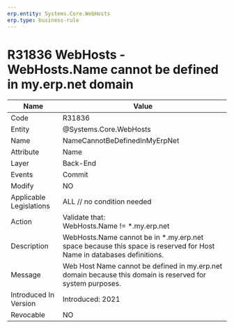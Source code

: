 ```yaml
---
erp.entity: Systems.Core.WebHosts
erp.type: business-rule
---
```

# R31836 WebHosts - WebHosts.Name cannot be defined in my.erp.net domain

| Name | Value |
| ---- | ----- |
| Code | R31836 |
| Entity | @Systems.Core.WebHosts |
| Name | NameCannotBeDefinedInMyErpNet  |
| Attribute | Name |
| Layer | Back-End                                                     |
| Events | Commit |
| Modify | NO |
| Applicable Legislations | ALL // no condition needed |
| Action | Validate that: <BR>WebHosts.Name != *.my.erp.net |
| Description | WebHosts.Name cannot be in *.my.erp.net space because this space is reserved for Host Name in databases definitions. |
| Message | Web Host Name cannot be defined in my.erp.net domain because this domain is reserved for system purposes. |
| Introduced In Version | Introduced: 2021 |
| Revocable | NO                                                           |
